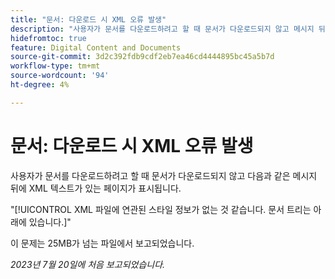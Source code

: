 ```yaml
---
title: "문서: 다운로드 시 XML 오류 발생"
description: "사용자가 문서를 다운로드하려고 할 때 문서가 다운로드되지 않고 메시지 뒤에 XML 텍스트가 있는 페이지가 표시됩니다."
hidefromtoc: true
feature: Digital Content and Documents
source-git-commit: 3d2c392fdb9cdf2eb7ea46cd4444895bc45a5b7d
workflow-type: tm+mt
source-wordcount: '94'
ht-degree: 4%

---
```



# 문서: 다운로드 시 XML 오류 발생

<!--WF, WFP TOCs-->

사용자가 문서를 다운로드하려고 할 때 문서가 다운로드되지 않고 다음과 같은 메시지 뒤에 XML 텍스트가 있는 페이지가 표시됩니다.

&quot;[!UICONTROL XML 파일에 연관된 스타일 정보가 없는 것 같습니다. 문서 트리는 아래에 있습니다.]&quot;

이 문제는 25MB가 넘는 파일에서 보고되었습니다.

_2023년 7월 20일에 처음 보고되었습니다._
